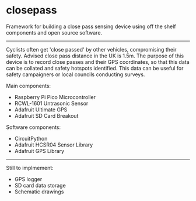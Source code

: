 # closepass

Framework for building a close pass sensing device using off the shelf components and open source software.

----

Cyclists often get 'close passed' by other vehicles, compromising their safety. Advised close pass distance in the UK is 1.5m. The purpose of this device is to record close passes and their GPS coordinates, so that this data can be collated and safety hotspots identified. This data can be useful for safety campaigners or local councils conducting surveys.

Main components:

* Raspberry Pi Pico Microcontroller
* RCWL-1601 Untrasonic Sensor
* Adafruit Ultimate GPS
* Adafruit SD Card Breakout

Software components:

* CircuitPython
* Adafruit HCSR04 Sensor Library
* Adafruit GPS Library

----

Still to implmement:
* GPS logger
* SD card data storage
* Schematic drawings
